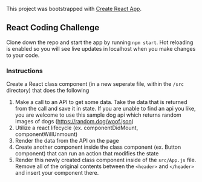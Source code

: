 This project was bootstrapped with [Create React App](https://github.com/facebook/create-react-app).

## React Coding Challenge

Clone down the repo and start the app by running `npm start`. Hot reloading is enabled so you will see  live updates in localhost when you make changes to your code.

### Instructions

Create a React class component (in a new seperate file, within the `/src` directory) that does the following
1) Make a call to an API to get some data. Take the data that is returned from the call and save it in state. If you are unable to find an api you like, you are welcome to use this sample dog api which returns random images of dogs (https://random.dog/woof.json)
2) Utilize a react lifecycle (ex. componentDidMount, componentWillUnmount)
3) Render the data from the API on the page
4) Create another component inside the class component (ex. Button component) that can run an action that modifies the state
5) Render this newly created class component inside of the `src/App.js` file. Remove all of the original contents between the `<header>` and `</header>` and insert your component there. 

